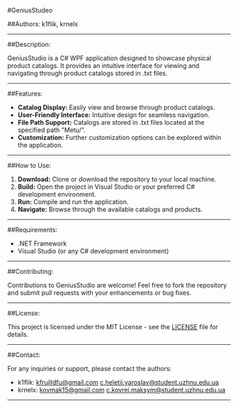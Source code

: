 #GeniusStudeo

##Authors: k1flik, krnelx

---

##Description:

GeniusStudio is a C# WPF application designed to showcase physical product catalogs. It provides an intuitive interface for viewing and navigating through product catalogs stored in .txt files.

---

##Features:

- **Catalog Display:** Easily view and browse through product catalogs.
- **User-Friendly Interface:** Intuitive design for seamless navigation.
- **File Path Support:** Catalogs are stored in .txt files located at the specified path "Metu/".
- **Customization:** Further customization options can be explored within the application.

---

##How to Use:

1. **Download:** Clone or download the repository to your local machine.
2. **Build:** Open the project in Visual Studio or your preferred C# development environment.
3. **Run:** Compile and run the application.
4. **Navigate:** Browse through the available catalogs and products.

---

##Requirements:

- .NET Framework
- Visual Studio (or any C# development environment)

---

##Contributing:

Contributions to GeniusStudio are welcome! Feel free to fork the repository and submit pull requests with your enhancements or bug fixes.

---

##License:

This project is licensed under the MIT License - see the [LICENSE](LICENSE) file for details.

---

##Contact:

For any inquiries or support, please contact the authors:

- k1flik: [kfruilldfu@gmail.com](mailto:kfruilldfu@gmail.com)
[c.heletii.yaroslav@student.uzhnu.edu.ua](mailto:c.heletii.yaroslav@student.uzhnu.edu.ua)
- krnelx: [kovmak15@gmail.com](mailto:kovmak15@gmail.com)
[c.kovrei.maksym@student.uzhnu.edu.ua](mailto:c.kovrei.maksym@student.uzhnu.edu.ua)


---
